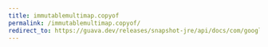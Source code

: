 ```yaml
---
title: immutablemultimap.copyof
permalink: /immutablemultimap.copyof/
redirect_to: https://guava.dev/releases/snapshot-jre/api/docs/com/google/common/collect/ImmutableMultimap.html#copyOf-java.lang.Iterable-
---
```

